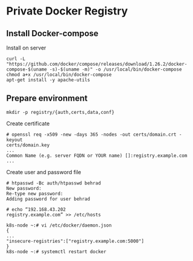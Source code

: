 # Private Docker Registry

## Install Docker-compose
Install on server  
```
curl -L "https://github.com/docker/compose/releases/download/1.26.2/docker-compose-$(uname -s)-$(uname -m)" -o /usr/local/bin/docker-compose
chmod a+x /usr/local/bin/docker-compose
apt-get install -y apache-utils
```

## Prepare environment
```
mkdir -p registry/{auth,certs,data,conf}
```

Create certificate  
```
# openssl req -x509 -new -days 365 -nodes -out certs/domain.crt -keyout
certs/domain.key
...
Common Name (e.g. server FQDN or YOUR name) []:registry.example.com
...
```

Create user and password file  
```
# htpasswd -Bc auth/htpasswd behrad
New password:
Re-type new password:
Adding password for user behrad
```

```
# echo “192.168.43.202
registry.example.com” >> /etc/hosts
```

```
k8s-node ~:# vi /etc/docker/daemon.json
{
...
"insecure-registries":["registry.example.com:5000"]
}
k8s-node ~:# systemctl restart docker
```
